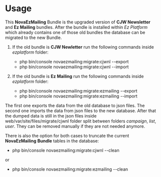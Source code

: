 # Usage

This **NovaEzMailing** Bundle is the upgraded version of **CJW Newsletter** and **Ez Mailing** bundles.
After the bundle is installed within _Ez Platform_ which already contains one of those old bundles the database can be migrated
to the new Bundle.

1. If the old bundle is **CJW Newletter** run the following commands inside _ezplatform_ folder:

    - php bin/console novaezmailing:migrate:cjwnl --export
    - php bin/console novaezmailing:migrate:cjwnl --import
    
2. If the old bundle is **Ez Mailing** run the following commands inside _ezplatform_ folder:
    - php bin/console novaezmailing:migrate:ezmailing --export
    - php bin/console novaezmailing:migrate:ezmailing --import

The first one exports the data from the old database to json files.
The second one imports the data from json files to the new database.
After that the dumped data is still in the json files inside web/var/site/files/migrate/cjwnl folder 
split between folders _campaign_, _list_, _user_. They can be removed manually if they are not needed anymore.

There is also the option for both cases to truncate the current **NovaEzMailing** **Bundle** tables in the database:
- php bin/console novaezmailing:migrate:cjwnl --clean

or
- php bin/console novaezmailing:migrate:ezmailing --clean 